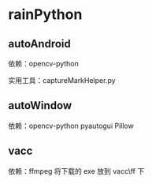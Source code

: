 # rainPython

## autoAndroid

依赖：opencv-python

实用工具：captureMarkHelper.py

## autoWindow

依赖：opencv-python pyautogui Pillow

## vacc

依赖：ffmpeg 将下载的 exe 放到 vacc\ff 下
